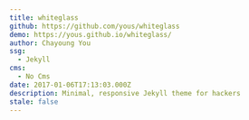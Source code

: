 ```yaml
---
title: whiteglass
github: https://github.com/yous/whiteglass
demo: https://yous.github.io/whiteglass/
author: Chayoung You
ssg:
  - Jekyll
cms:
  - No Cms
date: 2017-01-06T17:13:03.000Z
description: Minimal, responsive Jekyll theme for hackers
stale: false
---
```

